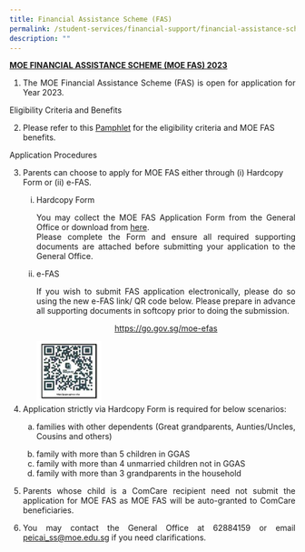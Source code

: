 ```yaml
---
title: Financial Assistance Scheme (FAS)
permalink: /student-services/financial-support/financial-assistance-scheme-fas/
description: ""
---
```

<p><span style="text-decoration: underline;"><strong>MOE FINANCIAL ASSISTANCE SCHEME (MOE FAS) 2023</strong></span></p>
<ol>
<li><p align="justify">The MOE Financial Assistance Scheme (FAS) is open for application for Year 2023.</li>
</ol>
<p>Eligibility Criteria and Benefits</p>
<ol start="2">
<li>Please refer to this <a href="/files/MOE%20FAS%20pamphlet%20EL%20for%20schools.pdf" target="">Pamphlet</a> for the eligibility criteria and MOE FAS benefits.</li>
</ol>
<p>Application Procedures</p>
<ol start="3">
<li>Parents can choose to apply for MOE FAS either through (i) Hardcopy Form or (ii) e-FAS.</li>
<ol style="list-style-type: lower-roman;">
<li>Hardcopy Form<br /><p align="justify">You may collect the MOE FAS Application Form from the General Office or download from <a href="/files/MOE%20FAS%20Application%20Form.pdf" target="">here</a>.<br />Please complete the Form and ensure all required supporting documents are attached before submitting your application to the General Office.</li>
<li>e-FAS<br /><p align="justify">If you wish to submit FAS application electronically, please do so using the new e-FAS link/ QR code below. Please prepare in advance all supporting documents in softcopy prior to doing the submission.</li>
<p style="text-align: center;"><a href="https://go.gov.sg/moe-efas">https://go.gov.sg/moe-efas</a></p>
<img style="width: 25%;" src="/images/qr1.png" />
</ol>
<li>Application strictly via Hardcopy Form is required for below scenarios:</li>
<ol style="list-style-type: lower-alpha;">
<li><p align="justify">families with other dependents (Great grandparents, Aunties/Uncles, Cousins and others)&nbsp;</li>
<li>family with more than 5 children in GGAS&nbsp;</li>
<li>family with more than 4 unmarried children not in GGAS</li>
<li>family with more than 3 grandparents in the household</li>
</ol>
<li><p align="justify">Parents whose child is a ComCare recipient need not submit the application for MOE FAS as MOE FAS will be auto-granted to ComCare beneficiaries.</li>
<li><p align="justify">You may contact the General Office at 62884159 or email <a href="mailto:peicai_ss@moe.edu.sg">peicai_ss@moe.edu.sg</a> if you need clarifications.</li>
</ol>